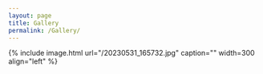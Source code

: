 ```yaml
---
layout: page
title: Gallery
permalink: /Gallery/
---
```




{% include image.html url="/20230531_165732.jpg" caption="" width=300 align="left" %}


